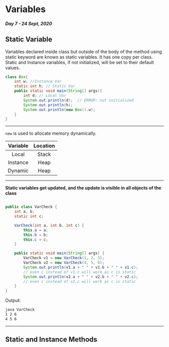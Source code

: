 # Variables

##### Day 7 - 24 Sept, 2020

## Static Variable

Variables declared inside class but outside of the body of the method using static keyword are known as static variables. It has one copy per class.  
Static and Instance variables, if not initialized, will be set to their default values.

```java
class Box{
    int w; //Instance Var
    static int h; // Static Var
    public static void main(String[] args){
        int d; // Local Var
        System.out.println(d);  // ERROR: not initialized
        System.out.println(h);
        System.out.println(new Box().w);
    }
}
```

---

`new` is used to allocate memory dynamically.

| Variable | Location |
| :------: | :------: |
|  Local   |  Stack   |
| Instance |   Heap   |
| Dynamic  |   Heap   |

---

**Static variables get updated, and the update is visible in all objects of the class**

```java

public class VarCheck {
    int a, b;
    static int c;

    VarCheck(int a, int b, int c) {
        this.a = a;
        this.b = b;
        this.c = c;
    }

    public static void main(String[] args) {
        VarCheck v1 = new VarCheck(1, 2, 3);
        VarCheck v2 = new VarCheck(4, 5, 6);
        System.out.println(v1.a + " " + v1.b + " " + v1.c); 
        // even c instead of v1.c will work as c is static
        System.out.println(v2.a + " " + v2.b + " " + v2.c); 
        // even c instead of v2.c will work as c is static
    }
}

```

Output:

```bash
java VarCheck
1 2 6
4 5 6
```

---

## Static and Instance Methods
